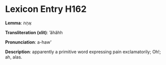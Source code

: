 # Lexicon Entry H162

**Lemma**: אֲהָהּ

**Transliteration (xlit)**: ʼăhâhh

**Pronunciation**: a-haw'

**Description**:
apparently a primitive word expressing pain exclamatorily; Oh!; ah, alas.
